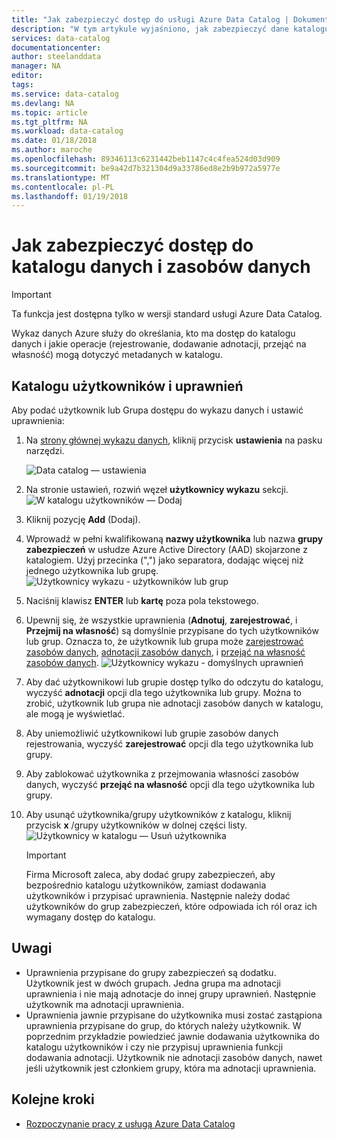 ```yaml
---
title: "Jak zabezpieczyć dostęp do usługi Azure Data Catalog | Dokumentacja firmy Microsoft"
description: "W tym artykule wyjaśniono, jak zabezpieczyć dane katalogu i jego zasobów danych."
services: data-catalog
documentationcenter: 
author: steelanddata
manager: NA
editor: 
tags: 
ms.service: data-catalog
ms.devlang: NA
ms.topic: article
ms.tgt_pltfrm: NA
ms.workload: data-catalog
ms.date: 01/18/2018
ms.author: maroche
ms.openlocfilehash: 89346113c6231442beb1147c4c4fea524d03d909
ms.sourcegitcommit: be9a42d7b321304d9a33786ed8e2b9b972a5977e
ms.translationtype: MT
ms.contentlocale: pl-PL
ms.lasthandoff: 01/19/2018
---
```

# <a name="how-to-secure-access-to-data-catalog-and-data-assets"></a>Jak zabezpieczyć dostęp do katalogu danych i zasobów danych
> [!IMPORTANT]
> Ta funkcja jest dostępna tylko w wersji standard usługi Azure Data Catalog.

Wykaz danych Azure służy do określania, kto ma dostęp do katalogu danych i jakie operacje (rejestrowanie, dodawanie adnotacji, przejąć na własność) mogą dotyczyć metadanych w katalogu. 

## <a name="catalog-users-and-permissions"></a>Katalogu użytkowników i uprawnień
Aby podać użytkownik lub Grupa dostępu do wykazu danych i ustawić uprawnienia:

1. Na [strony głównej wykazu danych](http://www.azuredatacatalog.com), kliknij przycisk **ustawienia** na pasku narzędzi.

    ![Data catalog — ustawienia](media/data-catalog-how-to-secure-catalog/data-catalog-settings.png)
2. Na stronie ustawień, rozwiń węzeł **użytkownicy wykazu** sekcji.
    ![W katalogu użytkowników — Dodaj](media/data-catalog-how-to-secure-catalog/data-catalog-add-button.png)
3. Kliknij pozycję **Add** (Dodaj).
4. Wprowadź w pełni kwalifikowaną **nazwy użytkownika** lub nazwa **grupy zabezpieczeń** w usłudze Azure Active Directory (AAD) skojarzone z katalogiem. Użyj przecinka (",") jako separatora, dodając więcej niż jednego użytkownika lub grupę.
    ![Użytkownicy wykazu - użytkowników lub grup](media/data-catalog-how-to-secure-catalog/data-catalog-users-groups.png)
5. Naciśnij klawisz **ENTER** lub **kartę** poza pola tekstowego. 
6.  Upewnij się, że wszystkie uprawnienia (**Adnotuj**, **zarejestrować**, i **Przejmij na własność**) są domyślnie przypisane do tych użytkowników lub grup. Oznacza to, że użytkownik lub grupa może [zarejestrować zasobów danych]( data-catalog-how-to-register.md), [adnotacji zasobów danych]( data-catalog-how-to-annotate.md), i [przejąć na własność zasobów danych]( data-catalog-how-to-manage.md). 
    ![Użytkownicy wykazu - domyślnych uprawnień](media/data-catalog-how-to-secure-catalog/data-catalog-default-permissions.png)
7.  Aby dać użytkownikowi lub grupie dostęp tylko do odczytu do katalogu, wyczyść **adnotacji** opcji dla tego użytkownika lub grupy. Można to zrobić, użytkownik lub grupa nie adnotacji zasobów danych w katalogu, ale mogą je wyświetlać. 
8.  Aby uniemożliwić użytkownikowi lub grupie zasobów danych rejestrowania, wyczyść **zarejestrować** opcji dla tego użytkownika lub grupy.
9.  Aby zablokować użytkownika z przejmowania własności zasobów danych, wyczyść **przejąć na własność** opcji dla tego użytkownika lub grupy. 
10. Aby usunąć użytkownika/grupy użytkowników z katalogu, kliknij przycisk **x**  /grupy użytkowników w dolnej części listy. 
    ![Użytkownicy w katalogu — Usuń użytkownika](media/data-catalog-how-to-secure-catalog/data-catalog-delete-user.png)

    > [!IMPORTANT]
    > Firma Microsoft zaleca, aby dodać grupy zabezpieczeń, aby bezpośrednio katalogu użytkowników, zamiast dodawania użytkowników i przypisać uprawnienia. Następnie należy dodać użytkowników do grup zabezpieczeń, które odpowiada ich ról oraz ich wymagany dostęp do katalogu.

## <a name="special-considerations"></a>Uwagi

- Uprawnienia przypisane do grupy zabezpieczeń są dodatku. Użytkownik jest w dwóch grupach. Jedna grupa ma adnotacji uprawnienia i nie mają adnotacje do innej grupy uprawnień. Następnie użytkownik ma adnotacji uprawnienia. 
- Uprawnienia jawnie przypisane do użytkownika musi zostać zastąpiona uprawnienia przypisane do grup, do których należy użytkownik. W poprzednim przykładzie powiedzieć jawnie dodawania użytkownika do katalogu użytkowników i czy nie przypisuj uprawnienia funkcji dodawania adnotacji. Użytkownik nie adnotacji zasobów danych, nawet jeśli użytkownik jest członkiem grupy, która ma adnotacji uprawnienia.

## <a name="next-steps"></a>Kolejne kroki
- [Rozpoczynanie pracy z usługą Azure Data Catalog](data-catalog-get-started.md)


